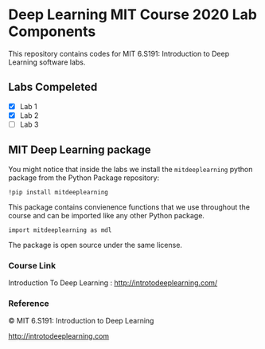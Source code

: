# Deep Learning MIT Course 2020 Lab Components

This repository contains codes for MIT 6.S191: Introduction to Deep Learning software labs.


## Labs Compeleted

- [x] Lab 1
- [x] Lab 2
- [ ] Lab 3

## MIT Deep Learning package

You might notice that inside the labs we install the `mitdeeplearning` python package from the Python Package repository:

`!pip install mitdeeplearning`

This package contains convienence functions that we use throughout the course and can be imported like any other Python package.

`import mitdeeplearning as mdl`

The package is open source under the same license.

### Course Link

Introduction To Deep Learning : http://introtodeeplearning.com/

### Reference

© MIT 6.S191: Introduction to Deep Learning

http://introtodeeplearning.com
